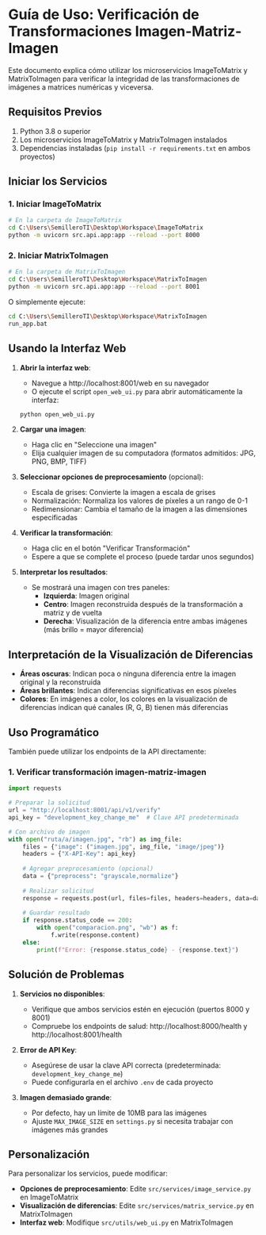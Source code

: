 # Guía de Uso: Verificación de Transformaciones Imagen-Matriz-Imagen

Este documento explica cómo utilizar los microservicios ImageToMatrix y MatrixToImagen para verificar la integridad de las transformaciones de imágenes a matrices numéricas y viceversa.

## Requisitos Previos

1. Python 3.8 o superior
2. Los microservicios ImageToMatrix y MatrixToImagen instalados
3. Dependencias instaladas (`pip install -r requirements.txt` en ambos proyectos)

## Iniciar los Servicios

### 1. Iniciar ImageToMatrix

```bash
# En la carpeta de ImageToMatrix
cd C:\Users\SemilleroTI\Desktop\Workspace\ImageToMatrix
python -m uvicorn src.api.app:app --reload --port 8000
```

### 2. Iniciar MatrixToImagen

```bash
# En la carpeta de MatrixToImagen
cd C:\Users\SemilleroTI\Desktop\Workspace\MatrixToImagen
python -m uvicorn src.api.app:app --reload --port 8001
```

O simplemente ejecute:

```bash
cd C:\Users\SemilleroTI\Desktop\Workspace\MatrixToImagen
run_app.bat
```

## Usando la Interfaz Web

1. **Abrir la interfaz web**:
   - Navegue a http://localhost:8001/web en su navegador
   - O ejecute el script `open_web_ui.py` para abrir automáticamente la interfaz:
   ```bash
   python open_web_ui.py
   ```

2. **Cargar una imagen**:
   - Haga clic en "Seleccione una imagen"
   - Elija cualquier imagen de su computadora (formatos admitidos: JPG, PNG, BMP, TIFF)

3. **Seleccionar opciones de preprocesamiento** (opcional):
   - Escala de grises: Convierte la imagen a escala de grises
   - Normalización: Normaliza los valores de píxeles a un rango de 0-1
   - Redimensionar: Cambia el tamaño de la imagen a las dimensiones especificadas

4. **Verificar la transformación**:
   - Haga clic en el botón "Verificar Transformación"
   - Espere a que se complete el proceso (puede tardar unos segundos)

5. **Interpretar los resultados**:
   - Se mostrará una imagen con tres paneles:
     - **Izquierda**: Imagen original
     - **Centro**: Imagen reconstruida después de la transformación a matriz y de vuelta
     - **Derecha**: Visualización de la diferencia entre ambas imágenes (más brillo = mayor diferencia)

## Interpretación de la Visualización de Diferencias

- **Áreas oscuras**: Indican poca o ninguna diferencia entre la imagen original y la reconstruida
- **Áreas brillantes**: Indican diferencias significativas en esos píxeles
- **Colores**: En imágenes a color, los colores en la visualización de diferencias indican qué canales (R, G, B) tienen más diferencias

## Uso Programático

También puede utilizar los endpoints de la API directamente:

### 1. Verificar transformación imagen-matriz-imagen

```python
import requests

# Preparar la solicitud
url = "http://localhost:8001/api/v1/verify"
api_key = "development_key_change_me"  # Clave API predeterminada

# Con archivo de imagen
with open("ruta/a/imagen.jpg", "rb") as img_file:
    files = {"image": ("imagen.jpg", img_file, "image/jpeg")}
    headers = {"X-API-Key": api_key}
    
    # Agregar preprocesamiento (opcional)
    data = {"preprocess": "grayscale,normalize"}
    
    # Realizar solicitud
    response = requests.post(url, files=files, headers=headers, data=data)
    
    # Guardar resultado
    if response.status_code == 200:
        with open("comparacion.png", "wb") as f:
            f.write(response.content)
    else:
        print(f"Error: {response.status_code} - {response.text}")
```

## Solución de Problemas

1. **Servicios no disponibles**:
   - Verifique que ambos servicios estén en ejecución (puertos 8000 y 8001)
   - Compruebe los endpoints de salud: http://localhost:8000/health y http://localhost:8001/health

2. **Error de API Key**:
   - Asegúrese de usar la clave API correcta (predeterminada: `development_key_change_me`)
   - Puede configurarla en el archivo `.env` de cada proyecto

3. **Imagen demasiado grande**:
   - Por defecto, hay un límite de 10MB para las imágenes
   - Ajuste `MAX_IMAGE_SIZE` en `settings.py` si necesita trabajar con imágenes más grandes

## Personalización

Para personalizar los servicios, puede modificar:

- **Opciones de preprocesamiento**: Edite `src/services/image_service.py` en ImageToMatrix
- **Visualización de diferencias**: Edite `src/services/matrix_service.py` en MatrixToImagen
- **Interfaz web**: Modifique `src/utils/web_ui.py` en MatrixToImagen
